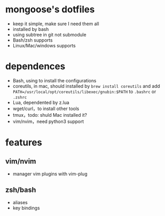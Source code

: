 # mongoose's dotfiles 

- keep it simple, make sure I need them all
- installed by bash
- using subtree in git not submodule
- Bash/zsh supports
- Linux/Mac/windows supports

# dependences

- Bash, using to install the configurations
- coreutils, in mac, should installed by `brew install coreutils` and add `PATH=/usr/local/opt/coreutils/libexec/gnubin:$PATH` to `.bashrc` or `.zshrc`
- Lua, dependented by z.lua
- wget/curl，to install other tools
- tmux，todo: shuld Mac installed it?
- vim/nvim，need python3 support

# features

## vim/nvim

- manager vim plugins with vim-plug

## zsh/bash

- aliases
- key bindings
